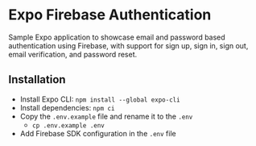 # Expo Firebase Authentication

Sample Expo application to showcase email and password based authentication using Firebase, with support for sign up, sign in, sign out, email verification, and password reset.

## Installation

- Install Expo CLI: `npm install --global expo-cli`
- Install dependencies: `npm ci`
- Copy the `.env.example` file and rename it to the `.env`
  - `cp .env.example .env`
- Add Firebase SDK configuration in the `.env` file


